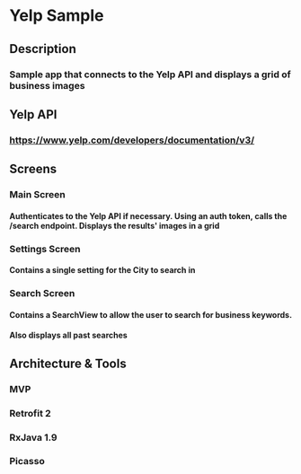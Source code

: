 # Yelp Sample

## Description
### Sample app that connects to the Yelp API and displays a grid of business images

## Yelp API
### https://www.yelp.com/developers/documentation/v3/

## Screens
### Main Screen
#### Authenticates to the Yelp API if necessary. Using an auth token, calls the /search endpoint. Displays the results' images in a grid

### Settings Screen
#### Contains a single setting for the City to search in

### Search Screen
#### Contains a SearchView to allow the user to search for business keywords.
#### Also displays all past searches

## Architecture & Tools
### MVP
### Retrofit 2
### RxJava 1.9
### Picasso



